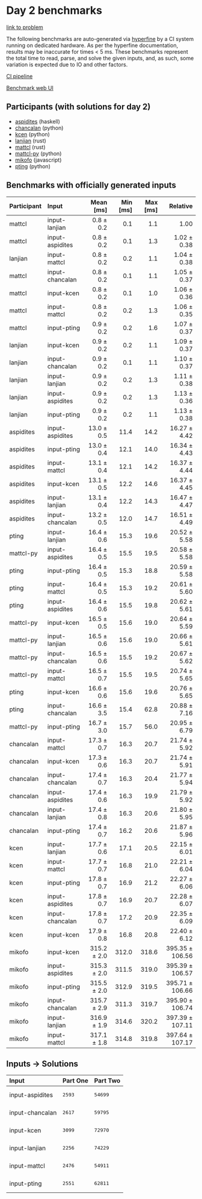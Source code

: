 # Day 2 benchmarks

[link to problem](https://adventofcode.com/2023/day/2)

The following benchmarks are auto-generated via
[hyperfine](https://github.com/sharkdp/hyperfine) by a CI system running on
dedicated hardware. As per the hyperfine documentation, results may be
inaccurate for times < 5 ms. These benchmarks represent the total time to read,
parse, and solve the given inputs, and, as such, some variation is expected due
to IO and other factors.

[CI pipeline](http://ci.papercode.net:8080/teams/main/pipelines/aoc2023)

[Benchmark web UI](https://aoc.ancalagon.black)


## Participants (with solutions for day 2)

- [aspidites](https://github.com/aspidites/aoc2023) (haskell)
- [chancalan](https://github.com/chancalan/aoc2023) (python)
- [kcen](https://github.com/kcen/aoc2023) (python)
- [lanjian](https://github.com/lanjian/aoc-2023) (rust)
- [mattcl](https://github.com/mattcl/aoc2023) (rust)
- [mattcl-py](https://github.com/mattcl/aoc2023-py) (python)
- [mikofo](https://github.com/mikofo/advent-of-code-2023) (javascript)
- [pting](https://github.com/pting/aoc2023) (python)


## Benchmarks with officially generated inputs

| Participant | Input | Mean [ms] | Min [ms] | Max [ms] | Relative |
|:---|:---|---:|---:|---:|---:|
| mattcl | input-lanjian | 0.8 ± 0.2 | 0.1 | 1.1 | 1.00 |
| mattcl | input-aspidites | 0.8 ± 0.2 | 0.1 | 1.3 | 1.02 ± 0.38 |
| lanjian | input-mattcl | 0.8 ± 0.2 | 0.2 | 1.1 | 1.04 ± 0.38 |
| mattcl | input-chancalan | 0.8 ± 0.2 | 0.1 | 1.1 | 1.05 ± 0.37 |
| mattcl | input-kcen | 0.8 ± 0.2 | 0.1 | 1.0 | 1.06 ± 0.36 |
| mattcl | input-mattcl | 0.8 ± 0.2 | 0.2 | 1.3 | 1.06 ± 0.35 |
| mattcl | input-pting | 0.9 ± 0.2 | 0.2 | 1.6 | 1.07 ± 0.37 |
| lanjian | input-kcen | 0.9 ± 0.2 | 0.2 | 1.1 | 1.09 ± 0.37 |
| lanjian | input-chancalan | 0.9 ± 0.2 | 0.1 | 1.1 | 1.10 ± 0.37 |
| lanjian | input-lanjian | 0.9 ± 0.2 | 0.2 | 1.3 | 1.11 ± 0.38 |
| lanjian | input-aspidites | 0.9 ± 0.2 | 0.2 | 1.3 | 1.13 ± 0.36 |
| lanjian | input-pting | 0.9 ± 0.2 | 0.2 | 1.1 | 1.13 ± 0.38 |
| aspidites | input-aspidites | 13.0 ± 0.5 | 11.4 | 14.2 | 16.27 ± 4.42 |
| aspidites | input-pting | 13.0 ± 0.4 | 12.1 | 14.0 | 16.34 ± 4.43 |
| aspidites | input-mattcl | 13.1 ± 0.4 | 12.1 | 14.2 | 16.37 ± 4.44 |
| aspidites | input-kcen | 13.1 ± 0.5 | 12.2 | 14.6 | 16.37 ± 4.45 |
| aspidites | input-lanjian | 13.1 ± 0.4 | 12.2 | 14.3 | 16.47 ± 4.47 |
| aspidites | input-chancalan | 13.2 ± 0.5 | 12.0 | 14.7 | 16.51 ± 4.49 |
| pting | input-lanjian | 16.4 ± 0.6 | 15.3 | 19.6 | 20.52 ± 5.58 |
| mattcl-py | input-aspidites | 16.4 ± 0.5 | 15.5 | 19.5 | 20.58 ± 5.58 |
| pting | input-pting | 16.4 ± 0.5 | 15.3 | 18.8 | 20.59 ± 5.58 |
| pting | input-mattcl | 16.4 ± 0.5 | 15.3 | 19.2 | 20.61 ± 5.60 |
| pting | input-aspidites | 16.4 ± 0.6 | 15.5 | 19.8 | 20.62 ± 5.61 |
| mattcl-py | input-kcen | 16.5 ± 0.5 | 15.6 | 19.0 | 20.64 ± 5.59 |
| mattcl-py | input-lanjian | 16.5 ± 0.6 | 15.6 | 19.0 | 20.66 ± 5.61 |
| mattcl-py | input-chancalan | 16.5 ± 0.6 | 15.5 | 19.2 | 20.67 ± 5.62 |
| mattcl-py | input-mattcl | 16.5 ± 0.7 | 15.5 | 19.5 | 20.74 ± 5.65 |
| pting | input-kcen | 16.6 ± 0.6 | 15.6 | 19.6 | 20.76 ± 5.65 |
| pting | input-chancalan | 16.6 ± 3.5 | 15.4 | 62.8 | 20.88 ± 7.16 |
| mattcl-py | input-pting | 16.7 ± 3.0 | 15.7 | 56.0 | 20.95 ± 6.79 |
| chancalan | input-mattcl | 17.3 ± 0.7 | 16.3 | 20.7 | 21.74 ± 5.92 |
| chancalan | input-kcen | 17.3 ± 0.6 | 16.3 | 20.7 | 21.74 ± 5.91 |
| chancalan | input-chancalan | 17.4 ± 0.7 | 16.3 | 20.4 | 21.77 ± 5.94 |
| chancalan | input-aspidites | 17.4 ± 0.6 | 16.3 | 19.9 | 21.79 ± 5.92 |
| chancalan | input-lanjian | 17.4 ± 0.8 | 16.3 | 20.6 | 21.80 ± 5.95 |
| chancalan | input-pting | 17.4 ± 0.7 | 16.2 | 20.6 | 21.87 ± 5.96 |
| kcen | input-lanjian | 17.7 ± 0.6 | 17.1 | 20.5 | 22.15 ± 6.01 |
| kcen | input-mattcl | 17.7 ± 0.7 | 16.8 | 21.0 | 22.21 ± 6.04 |
| kcen | input-pting | 17.8 ± 0.7 | 16.9 | 21.2 | 22.27 ± 6.06 |
| kcen | input-aspidites | 17.8 ± 0.7 | 16.9 | 20.7 | 22.28 ± 6.07 |
| kcen | input-chancalan | 17.8 ± 0.7 | 17.2 | 20.9 | 22.35 ± 6.09 |
| kcen | input-kcen | 17.9 ± 0.8 | 16.8 | 20.8 | 22.40 ± 6.12 |
| mikofo | input-kcen | 315.2 ± 2.0 | 312.0 | 318.6 | 395.35 ± 106.56 |
| mikofo | input-aspidites | 315.3 ± 2.0 | 311.5 | 319.0 | 395.39 ± 106.57 |
| mikofo | input-pting | 315.5 ± 2.0 | 312.9 | 319.5 | 395.71 ± 106.66 |
| mikofo | input-chancalan | 315.7 ± 2.9 | 311.3 | 319.7 | 395.90 ± 106.74 |
| mikofo | input-lanjian | 316.9 ± 1.9 | 314.6 | 320.2 | 397.39 ± 107.11 |
| mikofo | input-mattcl | 317.1 ± 1.8 | 314.8 | 319.8 | 397.64 ± 107.17 |


## Inputs -> Solutions

| Input | Part One | Part Two |
|:---|:---|:---|
|input-aspidites|<pre>2593</pre>|<pre>54699</pre>|
|input-chancalan|<pre>2617</pre>|<pre>59795</pre>|
|input-kcen|<pre>3099</pre>|<pre>72970</pre>|
|input-lanjian|<pre>2256</pre>|<pre>74229</pre>|
|input-mattcl|<pre>2476</pre>|<pre>54911</pre>|
|input-pting|<pre>2551</pre>|<pre>62811</pre>|